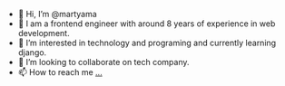 - 👋 Hi, I’m @martyama
- 👀 I am a frontend engineer with around 8 years of experience in web development.
- 🌱 I’m interested in technology and programing and currently learning django.
- 💞️ I’m looking to collaborate on tech company.
- 📫 How to reach me [...](https://www.linkedin.com/in/martin-yamamuro-8419661a5/)

<!---
martyama/martyama is a ✨ special ✨ repository because its `README.md` (this file) appears on your GitHub profile.
You can click the Preview link to take a look at your changes.
--->
